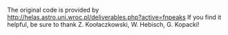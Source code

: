 The original code is provided by http://helas.astro.uni.wroc.pl/deliverables.php?active=fnpeaks
If you find it helpful, be sure to thank Z. Koołaczkowski, W. Hebisch, G. Kopacki!
